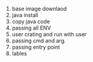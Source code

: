 1. base image downlaod 
2. java install
3. copy java code
4. passing all ENV
5. user crating and run with user
6. passing cmd and arg.
7. passing entry point
8. lables

